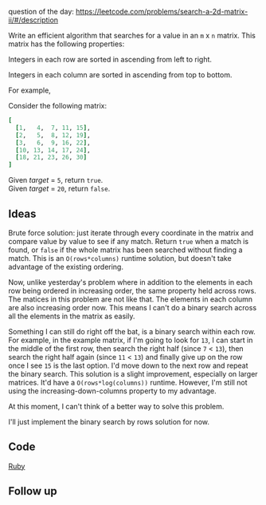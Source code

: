question of the day: https://leetcode.com/problems/search-a-2d-matrix-ii/#/description

Write an efficient algorithm that searches for a value in an `m` x `n`
matrix. This matrix has the following properties:

Integers in each row are sorted in ascending from left to right.

Integers in each column are sorted in ascending from top to bottom.

For example,

Consider the following matrix:

```ruby
[
  [1,   4,  7, 11, 15],
  [2,   5,  8, 12, 19],
  [3,   6,  9, 16, 22],
  [10, 13, 14, 17, 24],
  [18, 21, 23, 26, 30]
]
```

Given *target* = `5`, return `true`.  
Given *target* = `20`, return `false`.  

## Ideas

Brute force solution: just iterate through every coordinate in the
matrix and compare value by value to see if any match. Return `true`
when a match is found, or `false` if the whole matrix has been searched
without finding a match. This is an `O(rows*columns)` runtime solution,
but doesn't take advantage of the existing ordering.

Now, unlike yesterday's problem where in addition to the elements
in each row being ordered in increasing order, the same property held
across rows. The matices in this problem are not like that. The
elements in each column are also increasing order now. This means I can't
do a binary search across all the elements in the matrix as easily.

Something I can still do right off the bat, is a binary search within
each row. For example, in the example matrix, if I'm going to look for 
`13`, I can start in the middle of the first row, then search the right half
(since `7` < `13`), then search the right half again (since `11` < `13`) and
finally give up on the row once I see `15` is the last option. I'd
move down to the next row and repeat the binary search. This solution
is a slight improvement, especially on larger matrices. It'd have a
`O(rows*log(columns))` runtime. However, I'm still not using the
increasing-down-columns property to my advantage.

At this moment, I can't think of a better way to solve this problem.

I'll just implement the binary search by rows solution for now.

## Code

[Ruby](./searchMatrix2.rb)

## Follow up